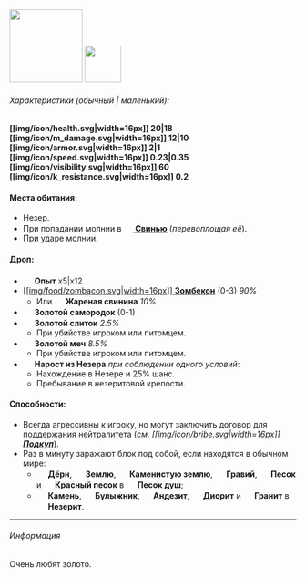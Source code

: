 <img src="https://gamepedia.cursecdn.com/minecraft_gamepedia/0/09/Zombie_Pigman.png" width="128">
<img src="https://gamepedia.cursecdn.com/minecraft_gamepedia/1/16/Baby_Zombie_Pigman.png" width="64">

###### Характеристики (*обычный | маленький*):
**[[img/icon/health.svg|width=16px]] 20|18
[[img/icon/m_damage.svg|width=16px]] 12|10
[[img/icon/armor.svg|width=16px]] 2|1
[[img/icon/speed.svg|width=16px]] 0.23|0.35
[[img/icon/visibility.svg|width=16px]] 60
[[img/icon/k_resistance.svg|width=16px]] 0.2**

#### Места обитания:
- Незер.
- При попадании молнии в [<img src="https://gamepedia.cursecdn.com/minecraft_gamepedia/3/30/Pig.png" width="16"> **Свинью**](https://github.com/SoSeDiK-Universe/Wiki/wiki/Свинья) (*перевоплощая её*).
- При ударе молнии.

#### Дроп:
- <img src="https://gamepedia.cursecdn.com/minecraft_gamepedia/3/38/Experience_Orb.gif" width="16"> **Опыт** x5|x12
- [[[img/food/zombacon.svg|width=16px]] **Зомбекон**](https://github.com/SoSeDiK-Universe/Wiki/wiki/Зомбекон) (0-3) *90%*
  - Или <img src="https://gamepedia.cursecdn.com/minecraft_gamepedia/e/ee/Cooked_Porkchop_JE4_BE3.png" width="16"> **Жареная свинина** *10%*
- <img src="https://gamepedia.cursecdn.com/minecraft_gamepedia/c/cf/Gold_Nugget.png" width="16"> **Золотой самородок** (0-1)
- <img src="https://gamepedia.cursecdn.com/minecraft_gamepedia/2/22/Gold_Ingot.png" width="16"> **Золотой слиток** *2.5%*
  - При убийстве игроком или питомцем.
- <img src="https://gamepedia.cursecdn.com/minecraft_gamepedia/a/a8/Golden_Sword.png" width="16"> **Золотой меч** *8.5%*
  - При убийстве игроком или питомцем.
- <img src="https://gamepedia.cursecdn.com/minecraft_gamepedia/2/23/Nether_Wart_%28Item%29_JE2_BE1.png" width="16"> **Нарост из Незера** *при соблюдении одного условий*:
  - Нахождение в Незере и 25% шанс.
  - Пребывание в незеритовой крепости.

#### Способности:
- Всегда агрессивны к игроку, но могут заключить договор для поддержания нейтралитета (*см. [[[img/icon/bribe.svg|width=16px]] **Подкуп**](https://github.com/SoSeDiK-Universe/Wiki/wiki/Подкуп)*).
- Раз в минуту заражают блок под собой, если находятся в обычном мире:
  - <img src="https://gamepedia.cursecdn.com/minecraft_gamepedia/2/2a/Grass_Block_JE8_BE5.png" width="16"> **Дёрн**, <img src="https://gamepedia.cursecdn.com/minecraft_gamepedia/6/62/Dirt_JE2_BE1.png" width="16"> **Землю**, <img src="https://gamepedia.cursecdn.com/minecraft_gamepedia/d/d8/Coarse_Dirt_JE1_BE1.png" width="16"> **Каменистую землю**, <img src="https://gamepedia.cursecdn.com/minecraft_gamepedia/7/73/Gravel_JE5_BE3.png" width="16"> **Гравий**, <img src="https://gamepedia.cursecdn.com/minecraft_gamepedia/b/b0/Sand_JE5_BE2.png" width="16"> **Песок** и <img src="https://gamepedia.cursecdn.com/minecraft_gamepedia/4/47/Red_Sandstone_JE4_BE2.png" width="16"> **Красный песок** в <img src="https://gamepedia.cursecdn.com/minecraft_gamepedia/6/6d/Soul_Sand_JE2_BE2.png" width="16"> **Песок душ**;
  - <img src="https://gamepedia.cursecdn.com/minecraft_gamepedia/2/29/Stone_JE4_BE2.png" width="16"> **Камень**, <img src="https://gamepedia.cursecdn.com/minecraft_gamepedia/6/6a/Cobblestone_JE6_BE3.png" width="16"> **Булыжник**, <img src="https://gamepedia.cursecdn.com/minecraft_gamepedia/2/28/Andesite_JE3_BE2.png" width="16"> **Андезит**, <img src="https://gamepedia.cursecdn.com/minecraft_gamepedia/d/d7/Diorite_JE4_BE3.png" width="16"> **Диорит** и <img src="https://gamepedia.cursecdn.com/minecraft_gamepedia/7/7e/Granite_JE2_BE2.png" width="16"> **Гранит** в <img src="https://gamepedia.cursecdn.com/minecraft_gamepedia/0/02/Netherrack_JE4_BE2.png" width="16"> **Незерит**.

___
###### Информация
Очень любят золото.